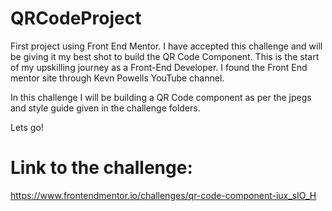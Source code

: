 # QRCodeProject
First project using Front End Mentor. I have accepted this challenge and will be giving it my best shot to build the QR Code Component.
This is the start of my upskilling journey as a Front-End Developer. I found the Front End mentor site through Kevn Powells YouTube channel. 

In this challenge I will be building a QR Code component as per the jpegs and style guide given in the challenge folders.

Lets go!

# Link to the challenge:
https://www.frontendmentor.io/challenges/qr-code-component-iux_sIO_H
